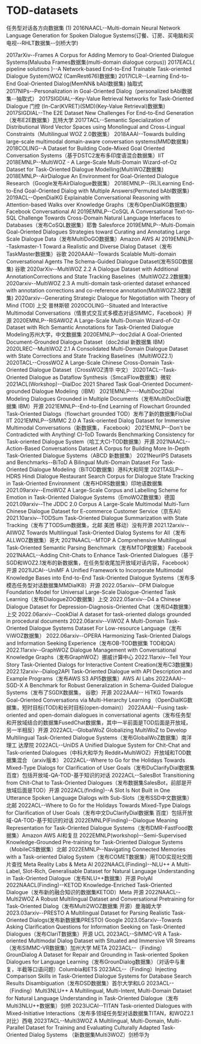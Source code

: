 # TOD-datasets
任务型对话各方向数据集
(1) 2016NAACL--Multi-domain Neural Network Language Generation for Spoken Dialogue Systems(订餐、订房、买电脑和买电视--RHLT数据集--剑桥大学)

2017arXiv--Frames A Corpus for Adding Memory to Goal-Oriented Dialogue Systems(Maluuba Frames数据集(multi-domain dialogue corpus))
2017EACL( pipeline solutions )--A Network-based End-to-End Trainable Task-oriented Dialogue System(WOZ (CamRest676)数据集)
2017ICLR--Learning End-to-End Goal-Oriented Dialog(MemNN& bAbI数据集)  抽取式  
2017NIPs--Personalization in Goal-Oriented Dialog（personalized bAbI数据集--抽取式）
2017SIGDIAL--Key-Value Retrieval Networks for Task-Oriented Dialogue  门控 (In-Car(KVRET)(SMD)(Key-Value Retrieval)数据集)
2017SIGDIAL--The E2E Dataset New Challenges For End-to-End Generation（发布E2E数据集）瓦特大学
2017TACL--Semantic Specialization of Distributional Word Vector Spaces using Monolingual and Cross-Lingual Constraints（Multilingual WOZ 2.0数据集）
2018AAAI--Towards building large-scale multimodal domain-aware conversation systems(MMD数据集)
2018COLING--A Dataset for Building Code-Mixed Goal Oriented Conversation Systems（基于DSTC2发布多印度语混合数据集）IIT
2018EMNLP--MultiWOZ - A Large-Scale Multi-Domain Wizard-of-Oz Dataset for Task-Oriented Dialogue Modelling(MultiWOZ数据集)
2018EMNLP--AirDialogue An Environment for Goal-Oriented Dialogue Research（Google发布AirDialogue数据集）
2018EMNLP--(RL)Learning End-to-End Goal-Oriented Dialog with Multiple Answers(Permuted bAbI数据集)
2019ACL--OpenDialKG Explainable Conversational Reasoning with Attention-based Walks over Knowledge Graphs（发布OpenDialKG数据集）Facebook Conversational AI
2019EMNLP--CoSQL A Conversational Text-to-SQL Challenge Towards Cross-Domain Natural Language Interfaces to Databases（发布CoSQL数据集）耶鲁 Salesforce
2019EMNLP--Multi-Domain Goal-Oriented Dialogues Strategies toward Curating and Annotating Large Scale Dialogue Data（发布MultiDoGO数据集）Amazon AWS AI
2019EMNLP--Taskmaster-1 Toward a Realistic and Diverse Dialog Dataset（发布TaskMaster数据集）谷歌
2020AAAI--Towards Scalable Multi-domain Conversational Agents The Schema-Guided Dialogue Dataset(发布SGD数据集) 谷歌
2020arXiv--MultiWOZ 2.2  A Dialogue Dataset with Additional AnnotationCorrections and State Tracking Baselines（MultiWOZ2.2数据集)
2020arxiv--MultiWOZ 2.3 A multi-domain task-oriented dataset enhanced with annotation corrections and co-reference annotation(MultiWOZ2.3数据集)
2020arxiv--Generating Strategic Dialogue for Negotiation with Theory of Mind (TOD) 上交 普林斯顿
2020COLING--Situated and Interactive Multimodal Conversations（情景式交互式多模态对话SIMMC，Facebook）开源
2020EMNLP--RiSAWOZ A Large-Scale Multi-Domain Wizard-of-Oz Dataset with Rich Semantic Annotations for Task-Oriented Dialogue Modeling苏州大学，中文数据集
2020EMNLP--doc2dial A Goal-Oriented Document-Grounded Dialogue Dataset（doc2dial  新数据集 IBM）
2020LREC--MultiWOZ 2.1 A Consolidated Multi-Domain Dialogue Dataset with State Corrections and State Tracking Baselines（MultiWOZ2.1）
2020TACL--CrossWOZ A Large-Scale Chinese Cross-Domain Task-Oriented Dialogue Dataset（CrossWOZ清华  中文） 
2020TACL--Task-Oriented Dialogue as Dataflow Synthesis（SmcalFlow数据集）微软
2021ACL(Workshop)--DialDoc 2021 Shared Task Goal-Oriented Document-grounded Dialogue Modeling（IBM）
2021EMNLP----MultiDoc2Dial Modeling Dialogues Grounded in Multiple Documents（发布MultiDocDial数据集 IBM）开源
2021EMNLP--End-to-End Learning of Flowchart Grounded Task-Oriented Dialogs（flowchart grounded TOD）发布了新的数据集FloDial  IIT
2021EMNLP--SIMMC 2.0 A Task-oriented Dialog Dataset for Immersive Multimodal Conversations（新数据集， Facebook）
2021EMNLP--Don't be Contradicted with Anything! CI-ToD Towards Benchmarking Consistency for Task-oriented Dialogue System（哈工大CI-TOD数据集）开源 
2021NAACL--Action-Based Conversations Dataset A Corpus for Building More In-Depth Task-Oriented Dialogue Systems（ABCD 新数据集）
2021NeurIPS Datasets and Benchmarks--BiToD A Bilingual Multi-Domain Dataset For Task-Oriented Dialogue Modeling（BiTOD数据集）港科大和阿里
2021TASLP--HDRS Hindi Dialogue Restaurant Search Corpus for Dialogue State Tracking in Task-Oriented Environment（发布HDRS数据集）印地语数据集
2021.09arxiv--EmoWOZ A Large-Scale Corpus and Labelling Scheme for Emotion in Task-Oriented Dialogue Systems（EmoWOZ数据集）德国
2021.09arxiv--The JDDC 2.0 Corpus A Large-Scale Multimodal Multi-Turn Chinese Dialogue Dataset for E-commerce Customer Service（京东AI）
2021.10arxiv--TODSum Task-Oriented Dialogue Summarization with State Tracking（发布了TODSum数据集，北邮  美团 移动）没有开源
2021.12arxiv--AllWOZ Towards Multilingual Task-Oriented Dialog Systems for All（发布ALLWOZ数据集）哥大
2021NAACL--MTOP A Comprehensive Multilingual Task-Oriented Semantic Parsing Benchmark（发布MTOP数据集）Facebook
2021NAACL--Adding Chit-Chats to Enhance Task-Oriented Dialogues（基于SGD和WOZ2.1发布的新数据集，在任务型收尾加开放域对话内容，Facebook）开源
2021IJCAI--UniMF A Unified Framework to Incorporate Multimodal Knowledge Bases into End-to-End Task-Oriented Dialogue Systems（发布多模态任务型对话数据集MMDialKB）开源
2022.05arxiv--DFM Dialogue Foundation Model for Universal Large-Scale Dialogue-Oriented Task Learning（发布DialogueZOO数据集）上交
2022.05arxiv--D4 a Chinese Dialogue Dataset for Depression-Diagnosis-Oriented Chat（发布D4数据集）上交
2022.06arxiv--CookDial A dataset for task-oriented dialogs grounded in procedural documents
2022.06arxiv--ViWOZ A Multi-Domain Task-Oriented Dialogue Systems Dataset For Low-resource Language（发布ViWOZ数据集）
2022.06arxiv--OPERA Harmonizing Task-Oriented Dialogs and Information Seeking Experience（发布OB-TOD数据集 TOD和QA）
2022.11arxiv--GraphWOZ Dialogue Management with Conversational Knowledge Graphs（发布GraphWOZ）挪威计算中心
2022.11arxiv--Tell Your Story Task-Oriented Dialogs for Interactive Content Creation(发布C3数据集)
2022.12arxiv--Dialog2API Task-Oriented Dialogue with API Description and Example Programs（发布AWS S3 API5数据集）AWS AI Labs
2022AAAI--SGD-X A Benchmark for Robust Generalization in Schema-Guided Dialogue Systems（发布了SGDX数据集， 谷歌）开源
2022AAAI-- HiTKG Towards Goal-Oriented Conversations via Multi-Hierarchy Learning （OpenDialKG数据集，短时目标(TOD)和长时目标(open-domain)）
2022AAAI--Fusing task-oriented and open-domain dialogues in conversational agents（发布任务型和开放域结合的数据集FusedChat数据集，其中一半前面是TOD后面是开放域，另一半相反）开源
2022ACL--GlobalWoZ Globalizing MultiWoZ to Develop Multilingual Task-Oriented Dialogue Systems（发布GlobalWoZ数据集）南洋理工 达摩院
2022ACL--UniDS A Unified Dialogue System for Chit-Chat and Task-oriented Dialogues（中科大和华为 Reddit+MultiWOZ）开放域和TOD数据集混合 （arxiv版本）
2022ACL--Where to Go for the Holidays Towards Mixed-Type Dialogs for Clarification of User Goals（发布DuClarifyDial数据集 百度）包括开放域-QA-TOD-基于知识的对话
2022ACL--SalesBot Transitioning from Chit-Chat to Task-Oriented Dialogues（发布数据集SalesBot，前部是开放域后面是TOD）开源
2022ACL(finding)--A Slot Is Not Built in One Utterance Spoken Language Dialogs with Sub-Slots（发布SSD中文数据集）北邮
2022ACL--Where to Go for the Holidays Towards Mixed-Type Dialogs for Clarification of User Goals（发布中文DuClarifyDial数据集 百度）包括开放域-QA-TOD-基于知识的对话
2022EMNLP(Finding)--Dialogue Meaning Representation for Task-Oriented Dialogue Systems（发布DMR-FastFood数据集）Amazon AWS AI和复旦
2022EMNLP(workshop)--Semi-Supervised Knowledge-Grounded Pre-training for Task-Oriented Dialogue Systems（MobileCS数据集）北邮
2022EMNLP--Navigating Connected Memories with a Task-oriented Dialog System（发布COMET数据集）用TOD实现社交图片查找 Meta Reality Labs & Meta AI
2022NAACL(Finding)--NLU++ A Multi-Label, Slot-Rich, Generalisable Dataset for Natural Language Understanding in Task-Oriented Dialogue（发布NLU++数据集）开源 PolyAI
2022NAACL(Finding)--KETOD Knowledge-Enriched Task-Oriented Dialogue（发布新的融合知识的数据集KETOD）Meta 开源
2022NAACL--Multi2WOZ A Robust Multilingual Dataset and Conversational Pretraining for Task-Oriented Dialog（发布Multi2WOZ数据集  开源）曼海姆大学
2023.03arxiv--PRESTO A Multilingual Dataset for Parsing Realistic Task-Oriented Dialogs(发布新数据集PRESTO) Google 
2023.05arxiv--Towards Asking Clarification Questions for Information Seeking on Task-Oriented Dialogues（发布ClariT数据集）开源 UCL
2023ACL--SIMMC-VR A Task-oriented Multimodal Dialog Dataset with Situated and Immersive VR Streams（发布SIMMC-VR数据集）加州大学 META
2023ACL--（Finding）GrounDialog A Dataset for Repair and Grounding in Task-oriented Spoken Dialogues for Language Learning（发布GrounDialog数据集）（对话中与重复，半截等口语问题）Columbia和ETS
2023ACL--（Finding）Injecting Comparison Skills in Task-Oriented Dialogue Systems for Database Search Results Disambiguation（发布DSD数据集）首尔大学和LG
2023ACL--（Finding）Multi3NLU++ A Multilingual, Multi-Intent, Multi-Domain Dataset for Natural Language Understanding in Task-Oriented Dialogue（发布Multi3NLU++数据集）剑桥
2023IJCAI--TITAN  Task-oriented Dialogues with Mixed-Initiative Interactions（发布多领域任务型对话数据集TITAN，和WOZ2.1对比）西电
2023TACL--Multi3WOZ A Multilingual, Multi-Domain, Multi-Parallel Dataset for Training and Evaluating Culturally Adapted Task-Oriented Dialog Systems （新数据集Multi3WOZ）剑桥华为
